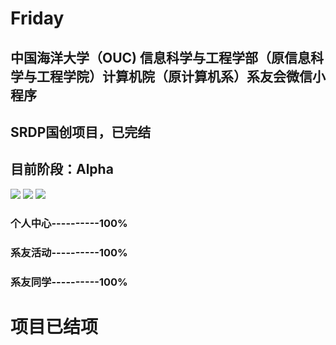 # Friday
## 中国海洋大学（OUC) 信息科学与工程学部（原信息科学与工程学院）计算机院（原计算机系）系友会微信小程序  
## SRDP国创项目，已完结

## 目前阶段：Alpha
  
![](https://github.com/KevinLL218/Friday/tree/master/pages/index.jpg) ![](https://github.com/KevinLL218/Friday/tree/master/pages/main.jpg) ![](https://github.com/KevinLL218/Friday/tree/master/pages/me.jpg)  

### 个人中心----------100%
### 系友活动----------100%
### 系友同学----------100%

# 项目已结项
